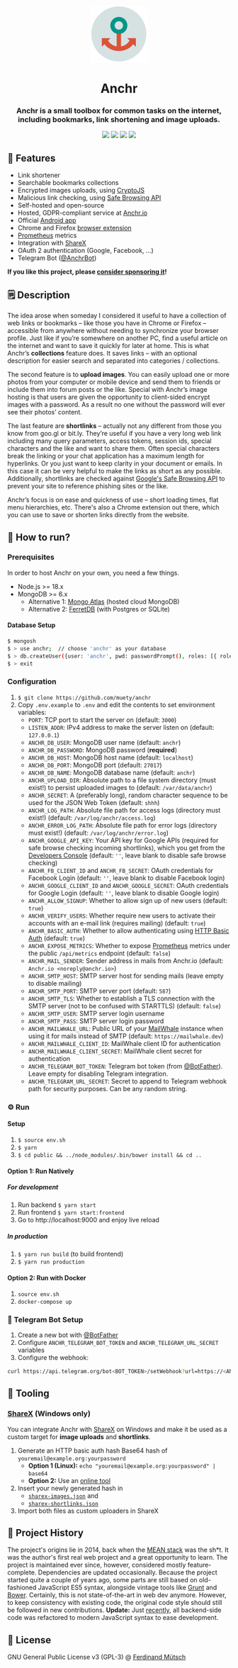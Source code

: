 <p align="center">
  <img src="public/app/images/logo.png" height="128px">
</p>

<h1 align="center">Anchr</h1>
<h3 align="center">Anchr is a small toolbox for common tasks on the internet, including <strong>bookmarks</strong>, <strong>link shortening</strong> and <strong>image uploads</strong>.</h3>

<p align="center">
    <img src="https://badges.fw-web.space/github/license/muety/anchr?style=flat-square">
    <img src="https://badges.fw-web.space/github/package-json/v/muety/anchr?style=flat-square">
    <img src="https://badges.fw-web.space/github/languages/code-size/muety/anchr">
    <a href="https://liberapay.com/muety/" target="_blank"><img src="http://badges.fw-web.space/liberapay/receives/muety.svg?logo=liberapay&style=flat-square"></a>
</p>

## 🚀 Features
* Link shortener
* Searchable bookmarks collections
* Encrypted images uploads, using [CryptoJS](https://www.npmjs.com/package/crypto-js)
* Malicious link checking, using [Safe Browsing API](https://developers.google.com/safe-browsing/)
* Self-hosted and open-source
* Hosted, GDPR-compliant service at [Anchr.io](https://anchr.io)
* Official [Android app](https://github.com/muety/anchr-android)
* Chrome and Firefox [browser extension](webext)
* [Prometheus](https://prometheus.io) metrics
* Integration with [ShareX](https://github.com/ShareX/ShareX)
* OAuth 2 authentication (Google, Facebook, ...)
* Telegram Bot ([@AnchrBot](https://t.me/AnchrBot))

**If you like this project, please [consider sponsoring it](https://muetsch.io/consider-sponsoring-open-source.html)!**

## 🗒 Description
The idea arose when someday I considered it useful to have a collection of web links or bookmarks – like those you have in Chrome or Firefox – accessible from anywhere without needing to synchronize your browser profile. Just like if you’re somewhere on another PC, find a useful article on the internet and want to save it quickly for later at home. This is what Anchr’s __collections__ feature does. It saves links – with an optional description for easier search and separated into categories / collections.

The second feature is to __upload images__. You can easily upload one or more photos from your computer or mobile device and send them to friends or include them into forum posts or the like. Special with Anchr’s image hosting is that users are given the opportunity to client-sided encrypt images with a password. As a result no one without the password will ever see their photos’ content.

The last feature are __shortlinks__ – actually not any different from those you know from goo.gl or bit.ly. They’re useful if you have a very long web link including many query parameters, access tokens, session ids, special characters and the like and want to share them. Often special characters break the linking or your chat application has a maximum length for hyperlinks. Or you just want to keep clarity in your document or emails. In this case it can be very helpful to make the links as short as any possible. Additionally, shortlinks are checked against [Google's Safe Browsing API](https://developers.google.com/safe-browsing/) to prevent your site to reference phishing sites or the like.

Anchr’s focus is on ease and quickness of use – short loading times, flat menu hierarchies, etc. There's also a Chrome extension out there, which you can use to save or shorten links directly from the website.

## 📡 How to run?
### Prerequisites
In order to host Anchr on your own, you need a few things.
* Node.js >= 18.x
* MongoDB >= 6.x
	* Alternative 1: [Mongo Atlas](https://mongodb.com/atlas) (hosted cloud MongoDB)
	* Alternative 2: [FerretDB](https://www.ferretdb.io/) (with Postgres or SQLite)

#### Database Setup
```bash
$ mongosh
$ > use anchr;  // choose 'anchr' as your database
$ > db.createUser({user: 'anchr', pwd: passwordPrompt(), roles: [{ role: 'dbOwner', db: 'anchr' }]});  // create user 'anchr'
$ > exit
```

### Configuration
1. `$ git clone https://github.com/muety/anchr`
2. Copy `.env.example` to `.env` and edit the contents to set environment variables:
    * `PORT`: TCP port to start the server on (default: `3000`)
    * `LISTEN_ADDR`: IPv4 address to make the server listen on (default: `127.0.0.1`)
    * `ANCHR_DB_USER`: MongoDB user name (default: `anchr`)
    * `ANCHR_DB_PASSWORD`: MongoDB password (**required**)
    * `ANCHR_DB_HOST`: MongoDB host name (default: `localhost`)
    * `ANCHR_DB_PORT`: MongoDB port (default: `27017`)
    * `ANCHR_DB_NAME`: MongoDB database name (default: `anchr`)
    * `ANCHR_UPLOAD_DIR`: Absolute path to a file system directory (must exist!) to persist uploaded images to (default: `/var/data/anchr`)
    * `ANCHR_SECRET`: A (preferably long), random character sequence to be used for the JSON Web Token (default: `shhh`)
    * `ANCHR_LOG_PATH`: Absolute file path for access logs (directory must exist!) (default:  `/var/log/anchr/access.log`)
    * `ANCHR_ERROR_LOG_PATH`: Absolute file path for error logs (directory must exist!) (default: `/var/log/anchr/error.log`)
    * `ANCHR_GOOGLE_API_KEY`: Your API key for Google APIs (required for safe browse checking incoming shortlinks), which you get from the [Developers Console](https://console.developers.google.com/apis/) (default: `''`, leave blank to disable safe browse checking)
    * `ANCHR_FB_CLIENT_ID` and `ANCHR_FB_SECRET`: OAuth credentials for Facebook Login (default: `''`, leave blank to disable Facebook login)
    * `ANCHR_GOOGLE_CLIENT_ID` and `ANCHR_GOOGLE_SECRET`: OAuth credentials for Google Login (default: `''`, leave blank to disable Google login)
    * `ANCHR_ALLOW_SIGNUP`: Whether to allow sign up of new users (default: `true`)
    * `ANCHR_VERIFY_USERS`: Whether require new users to activate their accounts with an e-mail link (requires mailing) (default: `true`)
    * `ANCHR_BASIC_AUTH`: Whether to allow authenticating using [HTTP Basic Auth](https://developer.mozilla.org/en-US/docs/Web/HTTP/Authentication#authentication_schemes) (default: `true`)
    * `ANCHR_EXPOSE_METRICS`: Whether to expose [Prometheus](https://prometheus.io) metrics under the public `/api/metrics` endpoint (default: `false`)
    * `ANCHR_MAIL_SENDER`: Sender address in mails from Anchr.io (default: `Anchr.io <noreply@anchr.io>`)
    * `ANCHR_SMTP_HOST`: SMTP server host for sending mails (leave empty to disable mailing)
    * `ANCHR_SMTP_PORT`: SMTP server port (default: `587`)
    * `ANCHR_SMTP_TLS`: Whether to establish a TLS connection with the SMTP server (not to be confused with STARTTLS) (default: `false`)
    * `ANCHR_SMTP_USER`: SMTP server login username
    * `ANCHR_SMTP_PASS`: SMTP server login password
    * `ANCHR_MAILWHALE_URL`: Public URL of your [MailWhale](https://github.com/muety/mailwhale) instance when using it for mails instead of SMTP (default: `https://mailwhale.dev`)
    * `ANCHR_MAILWHALE_CLIENT_ID`: MailWhale client ID for authentication
    * `ANCHR_MAILWHALE_CLIENT_SECRET`: MailWhale client secret for authentication
    * `ANCHR_TELEGRAM_BOT_TOKEN`: Telegram bot token (from [@BotFather](https://t.me/BotFather)). Leave empty for disabling Telegram integration.
    * `ANCHR_TELEGRAM_URL_SECRET`: Secret to append to Telegram webhook path for security purposes. Can be any random string.

### ⚙️ Run
#### Setup
1. `$ source env.sh`
3. `$ yarn`
4. `$ cd public && ../node_modules/.bin/bower install && cd ..`
   
#### Option 1: Run Natively
##### For development
1. Run backend `$ yarn start`
2. Run frontend `$ yarn start:frontend`
3. Go to http://localhost:9000 and enjoy live reload

##### In production
1. `$ yarn run build` (to build frontend)
2. `$ yarn run production`

#### Option 2: Run with Docker
1. `source env.sh`
1. `docker-compose up`

### 🤖 Telegram Bot Setup
1. Create a new bot with [@BotFather](https://t.me/BotFather)
1. Configure `ANCHR_TELEGRAM_BOT_TOKEN` and `ANCHR_TELEGRAM_URL_SECRET` variables
1. Configure the webhook:
```bash
curl https://api.telegram.org/bot<BOT_TOKEN>/setWebhook?url=https://<ANCHR_URL>/api/telegram/updates/<URL_SECRET>
```

## 🧰 Tooling
### [ShareX](https://github.com/ShareX/ShareX) (Windows only)
You can integrate Anchr with [ShareX](https://github.com/ShareX/ShareX) on Windows and make it be used as a custom target for **image uploads** and **shortlinks**.
1. Generate an HTTP basic auth hash Base64 hash of `youremail@example.org:yourpassword`
    * **Option 1 (Linux):** `echo "youremail@example.org:yourpassword" | base64`
    * **Option 2:** Use an [online tool](https://www.base64encode.net/)
1. Insert your newly generated hash in
    * [`sharex-images.json`](scripts/sharex-images.json) and
    * [`sharex-shortlinks.json`](scripts/sharex-shortlinks.json)
1. Import both files as custom uploaders in ShareX

## 🧩 Project History
The project's origins lie in 2014, back when the [MEAN stack](https://www.mongodb.com/mean-stack) was the sh*t. It was the author's first real web project and a great opportunity to learn. The project is maintained ever since, however, considered mostly feature-complete. Dependencies are updated occasionally. Because the project started quite a couple of years ago, some parts are still based on old-fashioned JavaScript ES5 syntax, alongside vintage tools like [Grunt](https://gruntjs.com/) and [Bower](https://bower.io/). Certainly, this is not state-of-the-art in web dev anymore. However, to keep consistency with existing code, the original code style should still be followed in new contributions. **Update:** Just [recently](https://github.com/muety/anchr/issues/54), all backend-side code was refactored to modern JavaScript syntax to ease development. 

## 📓 License
GNU General Public License v3 (GPL-3) @ [Ferdinand Mütsch](https://muetsch.io)
